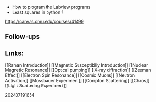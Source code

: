 - How to program the Labview programs
- Least squares in python ?


https://canvas.cmu.edu/courses/41499


## Follow-ups


## Links: 
[[Raman Introduction]]
[[Magnetic Susceptibiliy Introduction]]
[[Nuclear Magnetic Resonance]]
[[Optical pumping]]
[[X-ray diffraction]]
[[Zeeman Effect]] 
[[Electron Spin Resonance]]
[[Cosmic Muons]]
[[Neutron Activation]]
[[Mossbauer Experiment]]
[[Compton Scattering]]
[[Chaos]]
[[Light Scattering Experiment]]




202407191654
